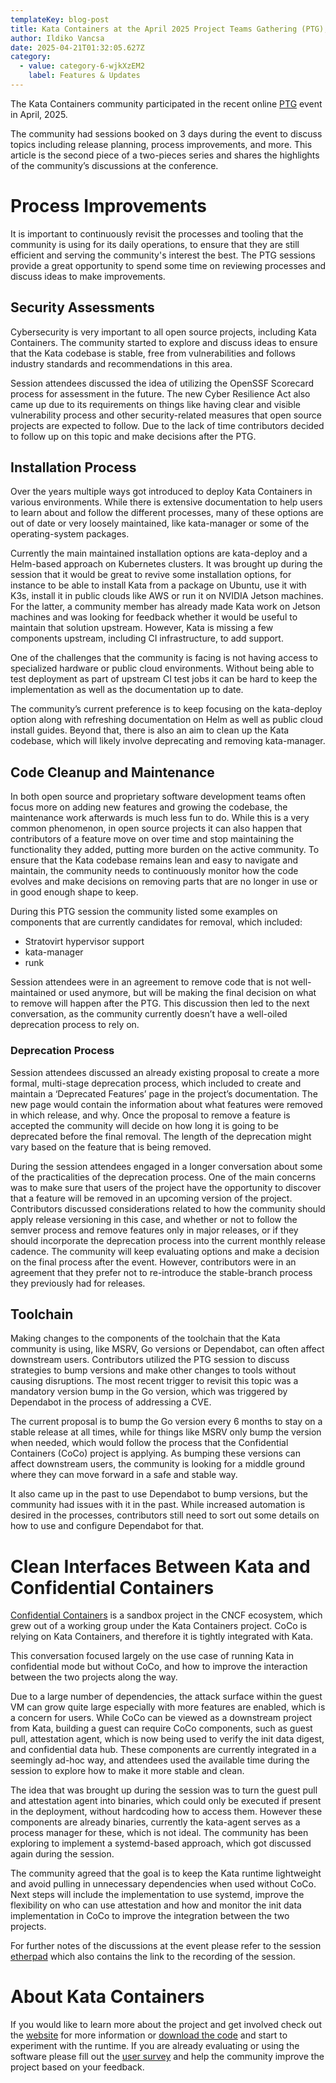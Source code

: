 ```yaml
---
templateKey: blog-post
title: Kata Containers at the April 2025 Project Teams Gathering (PTG), Part 2
author: Ildiko Vancsa
date: 2025-04-21T01:32:05.627Z
category:
  - value: category-6-wjkXzEM2
    label: Features & Updates
---
```


The Kata Containers community participated in the recent online [PTG](https://openinfra.dev/ptg/) event in April, 2025.

The community had sessions booked on 3 days during the event to discuss topics including release planning, process improvements, and more. This article is the second piece of a two-pieces series and shares the highlights of the community’s discussions at the conference.

# Process Improvements

It is important to continuously revisit the processes and tooling that the community is using for its daily operations, to ensure that they are still efficient and serving the community's interest the best. The PTG sessions provide a great opportunity to spend some time on reviewing processes and discuss ideas to make improvements.

## Security Assessments

Cybersecurity is very important to all open source projects, including Kata Containers. The community started to explore and discuss ideas to ensure that the Kata codebase is stable, free from vulnerabilities and follows industry standards and recommendations in this area.

Session attendees discussed the idea of utilizing the OpenSSF Scorecard process for assessment in the future. The new Cyber Resilience Act also came up due to its requirements on things like having clear and visible vulnerability process and other security-related measures that open source projects are expected to follow. Due to the lack of time contributors decided to follow up on this topic and make decisions after the PTG.

## Installation Process

Over the years multiple ways got introduced to deploy Kata Containers in various environments. While there is extensive documentation to help users to learn about and follow the different processes, many of these options are out of date or very loosely maintained, like kata-manager or some of the operating-system packages.

Currently the main maintained installation options are kata-deploy and a Helm-based approach on Kubernetes clusters. It was brought up during the session that it would be great to revive some installation options, for instance to be able to install Kata from a package on Ubuntu, use it with K3s, install it in public clouds like AWS or run it on NVIDIA Jetson machines. For the latter, a community member has already made Kata work on Jetson machines and was looking for feedback whether it would be useful to maintain that solution upstream. However, Kata is missing a few components upstream, including CI infrastructure, to add support.

One of the challenges that the community is facing is not having access to specialized hardware or public cloud environments. Without being able to test deployment as part of upstream CI test jobs it can be hard to keep the implementation as well as the documentation up to date.

The community’s current preference is to keep focusing on the kata-deploy option along with refreshing documentation on Helm as well as public cloud install guides. Beyond that, there is also an aim to clean up the Kata codebase, which will likely involve deprecating and removing kata-manager.

## Code Cleanup and Maintenance

In both open source and proprietary software development teams often focus more on adding new features and growing the codebase, the maintenance work afterwards is much less fun to do. While this is a very common phenomenon, in open source projects it can also happen that contributors of a feature move on over time and stop maintaining the functionality they added, putting more burden on the active community. To ensure that the Kata codebase remains lean and easy to navigate and maintain, the community needs to continuously monitor how the code evolves and make decisions on removing parts that are no longer in use or in good enough shape to keep.

During this PTG session the community listed some examples on components that are currently candidates for removal, which included:
- Stratovirt hypervisor support
- kata-manager
- runk

Session attendees were in an agreement to remove code that is not well-maintained or used anymore, but will be making the final decision on what to remove will happen after the PTG. This discussion then led to the next conversation, as the community currently doesn’t have a well-oiled deprecation process to rely on.

### Deprecation Process

Session attendees discussed an already existing proposal to create a more formal, multi-stage deprecation process, which included to create and maintain a ‘Deprecated Features’ page in the project’s documentation. The new page would contain the information about what features were removed in which release, and why. Once the proposal to remove a feature is accepted the community will decide on how long it is going to be deprecated before the final removal. The length of the deprecation might vary based on the feature that is being removed.

During the session attendees engaged in a longer conversation about some of the practicalities of the deprecation process. One of the main concerns was to make sure that users of the project have the opportunity to discover that a feature will be removed in an upcoming version of the project. Contributors discussed considerations related to how the community should apply release versioning in this case, and whether or not to follow the semver process and remove features only in major releases, or if they should incorporate the deprecation process into the current monthly release cadence. The community will keep evaluating options and make a decision on the final process after the event. However, contributors were in an agreement that they prefer not to re-introduce the stable-branch process they previously had for releases.

## Toolchain

Making changes to the components of the toolchain that the Kata community is using, like MSRV, Go versions or Dependabot, can often affect downstream users. Contributors utilized the PTG session to discuss strategies to bump versions and make other changes to tools without causing disruptions. The most recent trigger to revisit this topic was a mandatory version bump in the Go version, which was triggered by Dependabot in the process of addressing a CVE.

The current proposal is to bump the Go version every 6 months to stay on a stable release at all times, while for things like MSRV only bump the version when needed, which would follow the process that the Confidential Containers (CoCo) project is applying. As bumping these versions can affect downstream users, the community is looking for a middle ground where they can move forward in a safe and stable way.

It also came up in the past to use Dependabot to bump versions, but the community had issues with it in the past. While increased automation is desired in the processes, contributors still need to sort out some details on how to use and configure Dependabot for that.

# Clean Interfaces Between Kata and Confidential Containers

[Confidential Containers](https://confidentialcontainers.org) is a sandbox project in the CNCF ecosystem, which grew out of a working group under the Kata Containers project. CoCo is relying on Kata Containers, and therefore it is tightly integrated with Kata.

This conversation focused largely on the use case of running Kata in confidential mode but without CoCo, and how to improve the interaction between the two projects along the way.

Due to a large number of dependencies, the attack surface within the guest VM can grow quite large especially with  more features are enabled, which is a concern for users. While CoCo can be viewed as a downstream project from Kata, building a guest can require CoCo components, such as guest pull, attestation agent, which is now being used to verify the init data digest, and confidential data hub. These components are currently integrated in a seemingly ad-hoc way, and attendees used the available time during the session to explore how to make it more stable and clean.

The idea that was brought up during the session was to turn the guest pull and attestation agent into binaries, which could only be executed if present in the deployment, without hardcoding how to access them. However these components are already binaries, currently the kata-agent serves as a process manager for these, which is not ideal. The community has been exploring to implement a systemd-based approach, which got discussed again during the session.

The community agreed that the goal is to keep the Kata runtime lightweight and avoid pulling in unnecessary dependencies when used without CoCo. Next steps will include the implementation to use systemd, improve the flexibility on who can use attestation and how and monitor the init data implementation in CoCo to improve the integration between the two projects.


For further notes of the discussions at the event please refer to the session [etherpad](https://etherpad.opendev.org/p/r.13eb68713be1a237cf710f8911ed9f39) which also contains the link to the recording of the session.

# About Kata Containers
If you would like to learn more about the project and get involved check out the [website](https://www.katacontainers.io) for more information or [download the code](https://github.com/kata-containers) and start to experiment with the runtime. If you are already evaluating or using the software please fill out the [user survey](https://openinfrafoundation.formstack.com/forms/kata_containers_user_survey) and help the community improve the project based on your feedback.
